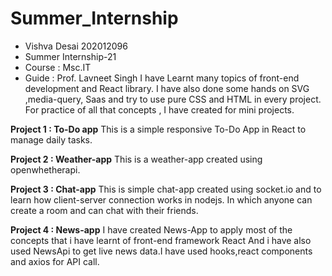 # Summer_Internship

- Vishva Desai 202012096
- Summer Internship-21
- Course : Msc.IT
- Guide : Prof. Lavneet Singh
I have Learnt many topics of front-end development and React library. I have also done some hands on SVG ,media-query, Saas and try to use pure CSS and HTML in every project.
For practice of all that concepts , I have created for mini projects.

**Project 1 :   To-Do app**
This is a simple responsive To-Do App in React to manage daily tasks.

**Project 2 :   Weather-app**
This is a weather-app created using openwhetherapi.

**Project 3 :   Chat-app**
This is simple chat-app created using socket.io and to learn how client-server connection works in nodejs. In which anyone can create a room and can chat with their friends.

**Project 4 :    News-app**
I have created News-App to apply most of the concepts that i have learnt of front-end framework React And i have also used NewsApi to get live news data.I have used hooks,react components and axios for API call.
